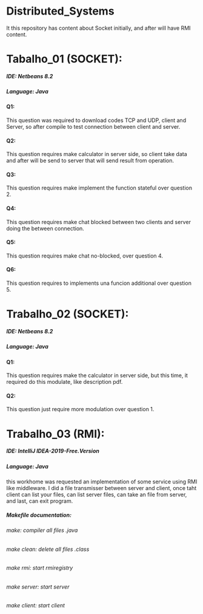 # Distributed_Systems
It this repository has content about Socket initially, and after will have RMI content.
# Tabalho_01  (SOCKET):
##### IDE: Netbeans 8.2
##### Language: Java
#### Q1: 
This question was required to download codes TCP and UDP, client and Server, so after compile to test connection between client and server.
#### Q2: 
This question requires make calculator in server side, so client take data and after will be send to server that will send result from operation.
#### Q3: 
This question requires make implement the function stateful over question 2.
#### Q4: 
This question requires make chat blocked between two clients and server doing the between connection.
#### Q5: 
This question requires make chat no-blocked, over question 4.
#### Q6: 
This question requires to implements una funcion additional over question 5. 
# Trabalho_02 (SOCKET):
##### IDE: Netbeans 8.2
##### Language: Java
#### Q1: 
This question requires make the calculator in server side, but this time, it required do this modulate, like description pdf.
#### Q2: 
This question just require more modulation over question 1.
# Trabalho_03   (RMI):
##### IDE: IntelliJ IDEA-2019-Free.Version
##### Language: Java
this workhome was requested an implementation of some service using RMI like middleware.
I did a file transmisser between server and client, once taht client can list your files, can list server files, can take an file from server, and last, can exit program.

##### Makefile documentation:
###### make: compiler all files .java
###### make clean: delete all files .class
###### make rmi: start rmiregistry
###### make server: start server
###### make client: start client
